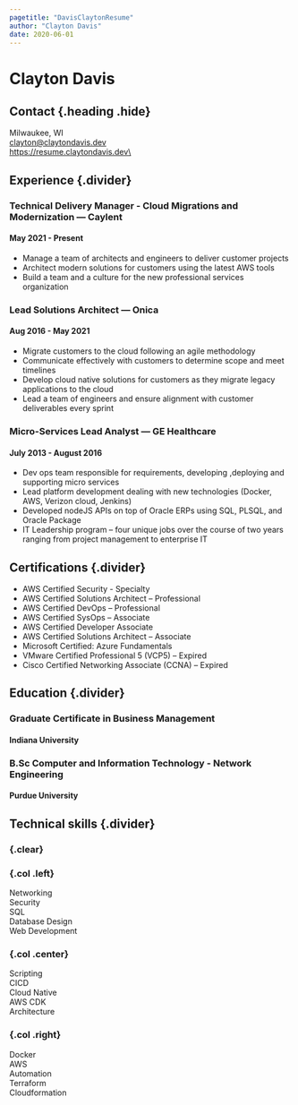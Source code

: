 ```yaml
---
pagetitle: "DavisClaytonResume"
author: "Clayton Davis"
date: 2020-06-01
---
```


# Clayton Davis

## Contact {.heading .hide}

Milwaukee, WI\
clayton@claytondavis.dev\
https://resume.claytondavis.dev\

## Experience {.divider}

### Technical Delivery Manager -  Cloud Migrations and Modernization &mdash; Caylent

#### May 2021 - Present

- Manage a team of architects and engineers to deliver customer projects
- Architect modern solutions for customers using the latest AWS tools
- Build a team and a culture for the new professional services organization

### Lead Solutions Architect &mdash; Onica

#### Aug 2016 - May 2021

- Migrate customers to the cloud following an agile methodology
- Communicate effectively with customers to determine scope and meet timelines
- Develop cloud native solutions for customers as they migrate legacy applications to the cloud
- Lead a team of engineers and ensure alignment with customer deliverables every sprint

### Micro-Services Lead Analyst &mdash; GE Healthcare

#### July 2013 - August 2016

- Dev ops team responsible for requirements, developing ,deploying and supporting micro services
- Lead platform development dealing with new technologies (Docker, AWS, Verizon cloud, Jenkins)
- Developed nodeJS APIs on top of Oracle ERPs using SQL, PLSQL, and Oracle Package
- IT Leadership program – four unique jobs over the course of two years ranging from project management to enterprise IT

## Certifications {.divider}

- AWS Certified Security - Specialty
- AWS Certified Solutions Architect – Professional
- AWS Certified DevOps – Professional
- AWS Certified SysOps – Associate
- AWS Certified Developer Associate
- AWS Certified Solutions Architect – Associate
- Microsoft Certified: Azure Fundamentals
- VMware Certified Professional 5 (VCP5) – Expired
- Cisco Certified Networking Associate (CCNA) – Expired

## Education {.divider}

### Graduate Certificate in Business Management

#### Indiana University

### B.Sc Computer and Information Technology - Network Engineering 

#### Purdue University

## Technical skills {.divider}

### {.clear}

### {.col .left}

Networking\
Security\
SQL\
Database Design\
Web Development

### {.col .center}

Scripting\
CICD\
Cloud Native\
AWS CDK\
Architecture

### {.col .right}

Docker\
AWS\
Automation\
Terraform\
Cloudformation
